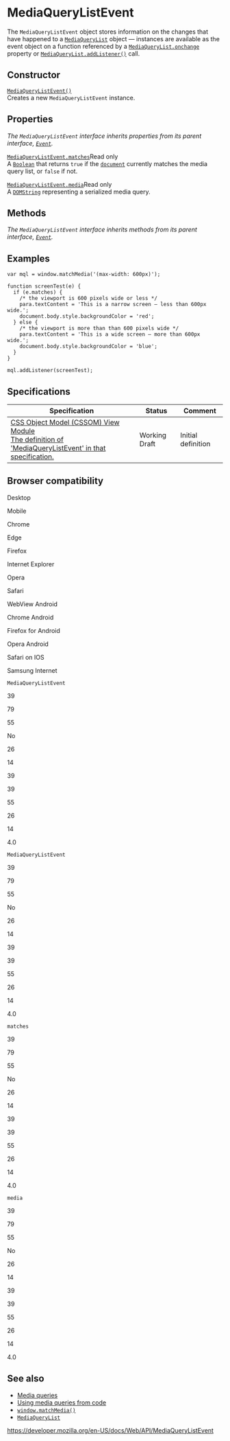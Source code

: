 # MediaQueryListEvent

The `MediaQueryListEvent` object stores information on the changes that have happened to a [`MediaQueryList`](mediaquerylist) object — instances are available as the event object on a function referenced by a [`MediaQueryList.onchange`](mediaquerylist/onchange) property or [`MediaQueryList.addListener()`](mediaquerylist/addlistener) call.

## Constructor

[`MediaQueryListEvent()`](mediaquerylistevent/mediaquerylistevent)  
Creates a new `MediaQueryListEvent` instance.

## Properties

_The `MediaQueryListEvent` interface inherits properties from its parent interface, [`Event`](event)._

[`MediaQueryListEvent.matches`](mediaquerylistevent/matches)<span class="badge inline readonly">Read only </span>  
A [`Boolean`](https://developer.mozilla.org/en-US/docs/Web/JavaScript/Reference/Global_Objects/Boolean) that returns `true` if the [`document`](document) currently matches the media query list, or `false` if not.

[`MediaQueryListEvent.media`](mediaquerylistevent/media)<span class="badge inline readonly">Read only </span>  
A [`DOMString`](domstring) representing a serialized media query.

## Methods

_The `MediaQueryListEvent` interface inherits methods from its parent interface, [`Event`](event)._

## Examples

    var mql = window.matchMedia('(max-width: 600px)');

    function screenTest(e) {
      if (e.matches) {
        /* the viewport is 600 pixels wide or less */
        para.textContent = 'This is a narrow screen — less than 600px wide.';
        document.body.style.backgroundColor = 'red';
      } else {
        /* the viewport is more than than 600 pixels wide */
        para.textContent = 'This is a wide screen — more than 600px wide.';
        document.body.style.backgroundColor = 'blue';
      }
    }

    mql.addListener(screenTest);

## Specifications

<table><thead><tr class="header"><th>Specification</th><th>Status</th><th>Comment</th></tr></thead><tbody><tr class="odd"><td><a href="https://drafts.csswg.org/cssom-view/#mediaquerylistevent">CSS Object Model (CSSOM) View Module<br />
<span class="small">The definition of 'MediaQueryListEvent' in that specification.</span></a></td><td><span class="spec-wd">Working Draft</span></td><td>Initial definition</td></tr></tbody></table>

## Browser compatibility

Desktop

Mobile

Chrome

Edge

Firefox

Internet Explorer

Opera

Safari

WebView Android

Chrome Android

Firefox for Android

Opera Android

Safari on IOS

Samsung Internet

`MediaQueryListEvent`

39

79

55

No

26

14

39

39

55

26

14

4.0

`MediaQueryListEvent`

39

79

55

No

26

14

39

39

55

26

14

4.0

`matches`

39

79

55

No

26

14

39

39

55

26

14

4.0

`media`

39

79

55

No

26

14

39

39

55

26

14

4.0

## See also

- [Media queries](https://developer.mozilla.org/en-US/docs/Web/CSS/Media_Queries/Using_media_queries)
- [Using media queries from code](https://developer.mozilla.org/en-US/docs/Web/CSS/Media_Queries/Testing_media_queries)
- [`window.matchMedia()`](window/matchmedia)
- [`MediaQueryList`](mediaquerylist)

<a href="https://developer.mozilla.org/en-US/docs/Web/API/MediaQueryListEvent" class="_attribution-link">https://developer.mozilla.org/en-US/docs/Web/API/MediaQueryListEvent</a>
